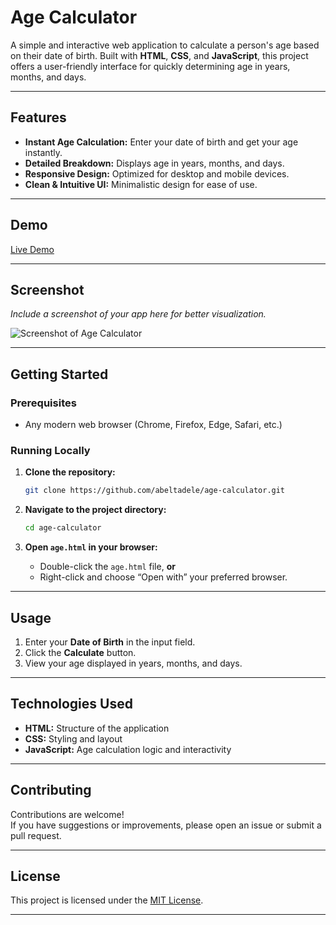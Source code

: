 # Age Calculator

A simple and interactive web application to calculate a person's age based on their date of birth. Built with **HTML**, **CSS**, and **JavaScript**, this project offers a user-friendly interface for quickly determining age in years, months, and days.

---

## Features

- **Instant Age Calculation:** Enter your date of birth and get your age instantly.
- **Detailed Breakdown:** Displays age in years, months, and days.
- **Responsive Design:** Optimized for desktop and mobile devices.
- **Clean & Intuitive UI:** Minimalistic design for ease of use.

---

## Demo

[Live Demo](http://age_calculator.io/)

---

## Screenshot

*Include a screenshot of your app here for better visualization.*

![Screenshot of Age Calculator](path/to/screenshot.png)

---

## Getting Started

### Prerequisites

- Any modern web browser (Chrome, Firefox, Edge, Safari, etc.)

### Running Locally

1. **Clone the repository:**
    ```bash
    git clone https://github.com/abeltadele/age-calculator.git
    ```

2. **Navigate to the project directory:**
    ```bash
    cd age-calculator
    ```

3. **Open `age.html` in your browser:**
    - Double-click the `age.html` file, **or**
    - Right-click and choose “Open with” your preferred browser.

---

## Usage

1. Enter your **Date of Birth** in the input field.
2. Click the **Calculate** button.
3. View your age displayed in years, months, and days.

---

## Technologies Used

- **HTML:** Structure of the application
- **CSS:** Styling and layout
- **JavaScript:** Age calculation logic and interactivity

---

## Contributing

Contributions are welcome!  
If you have suggestions or improvements, please open an issue or submit a pull request.

---

## License

This project is licensed under the [MIT License](LICENSE).

---
